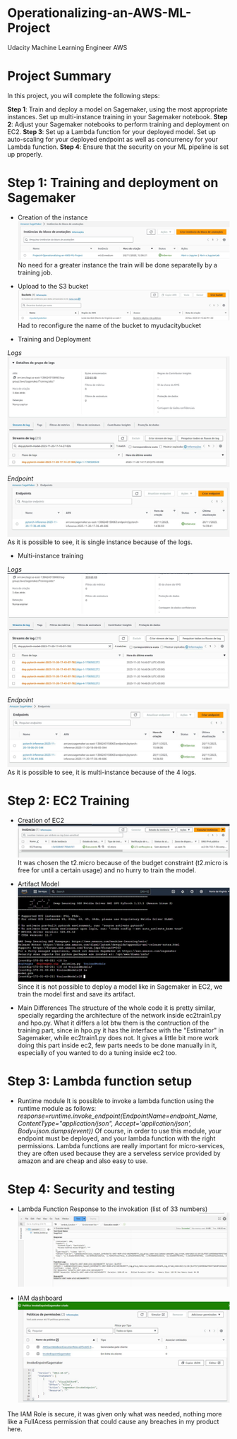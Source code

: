 # Operationalizing-an-AWS-ML-Project
Udacity Machine Learning Engineer AWS

# Project Summary
In this project, you will complete the following steps:

**Step 1**: Train and deploy a model on Sagemaker, using the most appropriate instances. Set up multi-instance training in your Sagemaker notebook.
**Step 2**: Adjust your Sagemaker notebooks to perform training and deployment on EC2.
**Step 3**: Set up a Lambda function for your deployed model. Set up auto-scaling for your deployed endpoint as well as concurrency for your Lambda function.
**Step 4**: Ensure that the security on your ML pipeline is set up properly.

# Step 1: Training and deployment on Sagemaker
- Creation of the instance
![Alt text](/images/instance.jpg "Creation of instance")
No need for a greater instance the train will be done separatelly by a training job.

- Upload to the S3 bucket
![Alt text](/images/bucket.jpg "Creation of the bucket")
Had to reconfigure the name of the bucket to myudacitybucket

- Training and Deployment

*Logs*
![Alt text](/images/training_sigleinstance_logs.jpg "Training for the endpoint [single instance]")

*Endpoint*
![Alt text](/images/deployment_endpoint.jpg "Deploy of the endpoint [single instance]")
As it is possible to see, it is single instance because of the logs.

- Multi-instance training

*Logs*
![Alt text](/images/training_multiinstance_logs.jpg "Training for the endpoint [multi-instance]")

*Endpoint*
![Alt text](/images/deployment_endpoint_multiinstancetraining.jpg "Deploy of the endpoint [multi-instance]")
As it is possible to see, it is multi-instance because of the 4 logs.

# Step 2: EC2 Training
- Creation of EC2
![Alt text](/images/ec2_creation.jpg "EC2 Instance")
It was chosen the t2.micro because of the budget constraint (t2.micro is free for until a certain usage) and no hurry to train the model.

- Artifact Model
![Alt text](/images/artifact_model_in_ec2.jpg "Artifact Model in EC2")
Since it is not possible to deploy a model like in Sagemaker in EC2, we train the model first and save its artifact.

- Main Differences
The structure of the whole code it is pretty similar, specially regarding the architecture of the network inside ec2train1.py and hpo.py. What it differs a lot btw them is the contruction of the training part, since in hpo.py it has the interface with the "Estimator" in Sagemaker, while ec2train1.py does not. It gives a little bit more work doing this part inside ec2, few parts needs to be done manually in it, especially of you wanted to do a tuning inside ec2 too.

# Step 3: Lambda function setup
- Runtime module
It is possible to invoke a lambda function using the runtime module as follows:
*response=runtime.invoke_endpoint(EndpointName=endpoint_Name,
                                  ContentType="application/json",
                                  Accept='application/json',
                                  Body=json.dumps(event))*
Of course, in order to use this module, your endpoint must be deployed, and your lambda function with the right permissions.
Lambda functions are really important for micro-services, they are often used because they are a serveless service provided by amazon and are cheap and also easy to use.

# Step 4: Security and testing
- Lambda Function Response to the invokation (list of 33 numbers)
![Alt text](/images/lambda_function.jpg "Test with Lambda Function Invokation")

- IAM dashboard
![Alt text](/images/permissions_iam.jpg "Permissions granted on IAM to invoke")

The IAM Role is secure, it was given only what was needed, nothing more like a FullAcess permission that could cause any breaches in my product here. 














